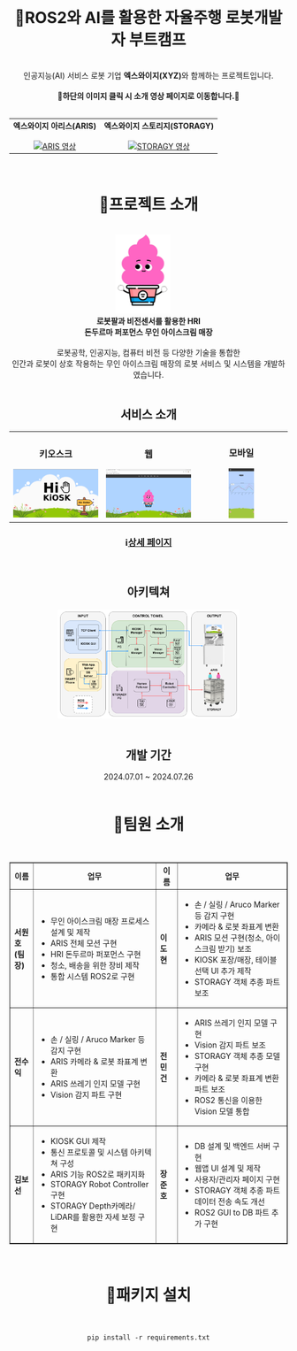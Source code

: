 <div align="center">
  
  <br>
  <h1>🍦ROS2와 AI를 활용한 자율주행 로봇개발자 부트캠프</h1>
  <br>
  인공지능(AI) 서비스 로봇 기업 <b>엑스와이지(XYZ)</b>와 함께하는 프로젝트입니다.
  <br>
  <br>
  <b>📢하단의 이미지 클릭 시 소개 영상 페이지로 이동합니다.📢</b>
  <br>
  <br>
  <table>
    <tr>
      <td align="center">
        <b>엑스와이지 아리스(ARIS)</b>
        <br>
        <a href="https://www.youtube.com/watch?v=6-jCuQJ1Vt0">
          <br>
          <img src="https://img.youtube.com/vi/6-jCuQJ1Vt0/0.jpg" width="300px" alt="ARIS 영상">
        </a>
      </td>
      <td align="center">
        <b>엑스와이지 스토리지(STORAGY)</b>
        <br>
        <a href="https://www.youtube.com/watch?v=-kP9PBeYSiY">
          <br>
          <img src="https://img.youtube.com/vi/-kP9PBeYSiY/0.jpg" width="300px" alt="STORAGY 영상">
        </a>
      </td>
    </tr>
  </table>
  <br>
  
  <h1>📃프로젝트 소개</h1>
  <br>
  <img src="../images/character_1.png" alt="키오스크 홈" style="display:inline-block; width:20%; margin-right:20px;"/><br>
  <b>로봇팔과 비전센서를 활용한 HRI</b><br>
  <b>돈두르마 퍼포먼스 무인 아이스크림 매장</b><br>
  <br>
  로봇공학, 인공지능, 컴퓨터 비전 등 다양한 기술을 통합한<br>
  인간과 로봇이 상호 작용하는 무인 아이스크림 매장의 로봇 서비스 및 시스템을 개발하였습니다.
  <br>
  <br>
  <h2>서비스 소개</h2>
  
  <table>
    <tr>
      <td align="center" width="33%">
        <h3>키오스크</h3>
        <img src="../images/kiosk_1.png" alt="키오스크 홈" width="100%">
      </td>
      <td align="center" width="33%">
        <h3>웹</h3>
        <img src="../images/web_home.png" alt="웹 홈" width="100%">
      </td>
      <td align="center" width="33%">
        <h3>모바일</h3>
        <img src="../images/mobile_sales.jpg" alt="모바일 매출" width="30%">
      </td>
    </tr>
  </table>

  <h3>ℹ️<a href="https://jangjh0201.notion.site/ROS2-AI-6e0de862f7164ba5b335b412cb71f36f?pvs=4"title="ROS2와 AI를 활용한 자율주행 로봇개발자 부트캠프">상세 페이지</a></h3>
  
  <br>
  <h2>아키텍쳐</h2>
  <img src="../images/hi5_architecture.png" alt="시스템 아키텍쳐" style="display:inline-block; width:65%;"/>
  <br>
  
  <br>
  <h2>개발 기간</h2>
  2024.07.01 ~ 2024.07.26
  <br>
  
  <br>
  <h1>🙍팀원 소개</h1>
  <br>

  <table border="1" cellspacing="0" cellpadding="10">
    <tr>
      <th>이름</th>
      <th>업무</th>
      <th>이름</th>
      <th>업무</th>
    </tr>
    <tr>
      <td><strong>서원호<br>(팀장)</strong></td>
      <td>
        <ul>
          <li>무인 아이스크림 매장 프로세스 설계 및 제작</li>
          <li>ARIS 전체 모션 구현</li>
          <li>HRI 돈두르마 퍼포먼스 구현</li>
          <li>청소, 배송을 위한 장비 제작</li>
          <li>통합 시스템 ROS2로 구현</li>
        </ul>
      </td>
      <td><strong>이도현</strong></td>
      <td>
        <ul>
          <li>손 / 실링 / Aruco Marker 등 감지 구현</li>
          <li>카메라 & 로봇 좌표계 변환</li>
          <li>ARIS 모션 구현(청소, 아이스크림 받기) 보조</li>
          <li>KIOSK 포장/매장, 테이블 선택 UI 추가 제작</li>
          <li>STORAGY 객체 추종 파트 보조</li>
        </ul>        
      </td>
    </tr>
    <tr>
      <td><strong>전수익</strong></td>
      <td>
        <ul>
          <li>손 / 실링 / Aruco Marker 등 감지 구현</li>
          <li>ARIS 카메라 & 로봇 좌표계 변환</li>
          <li>ARIS 쓰레기 인지 모델 구현</li>
          <li>Vision 감지 파트 구현</li>
        </ul>
      </td>
      <td><strong>전민건</strong></td>
      <td>
        <ul>
          <li>ARIS 쓰레기 인지 모델 구현</li>
          <li>Vision 감지 파트 보조</li>
          <li>STORAGY 객체 추종 모델 구현</li>
          <li>카메라 & 로봇 좌표계 변환 파트 보조</li>
          <li>ROS2 통신을 이용한 Vision 모델 통합</li>
        </ul>        
      </td>
    </tr>
    <tr>
      <td><strong>김보선</strong></td>
      <td>
        <ul>
          <li>KIOSK GUI 제작</li>
          <li>통신 프로토콜 및 시스템 아키텍쳐 구성</li>
          <li>ARIS 기능 ROS2로 패키지화</li>
          <li>STORAGY Robot Controller 구현</li>
          <li>STORAGY Depth카메라/ LiDAR를 활용한 자세 보정 구현</li>
        </ul>
      </td>
      <td><strong>장준호</strong></td>
      <td>
        <ul>
          <li>DB 설계 및 백엔드 서버 구현</li>
          <li>웹앱 UI 설계 및 제작</li>
          <li>사용자/관리자 페이지 구현</li>
          <li>STORAGY 객체 추종 파트 데이터 전송 속도 개선</li>
          <li>ROS2 GUI to DB 파트 추가 구현</li>
        </ul>        
      </td>
    </tr>
  </table>
  
  <br>
  <h1>🔨패키지 설치</h1>
  <br>
  
  ```
  pip install -r requirements.txt
  ```

<div>
